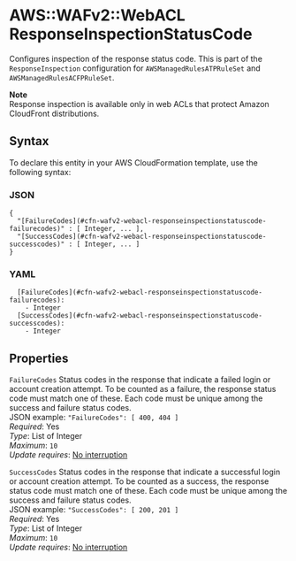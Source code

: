 # AWS::WAFv2::WebACL ResponseInspectionStatusCode<a name="aws-properties-wafv2-webacl-responseinspectionstatuscode"></a>

Configures inspection of the response status code\. This is part of the `ResponseInspection` configuration for `AWSManagedRulesATPRuleSet` and `AWSManagedRulesACFPRuleSet`\. 

**Note**  
Response inspection is available only in web ACLs that protect Amazon CloudFront distributions\.

## Syntax<a name="aws-properties-wafv2-webacl-responseinspectionstatuscode-syntax"></a>

To declare this entity in your AWS CloudFormation template, use the following syntax:

### JSON<a name="aws-properties-wafv2-webacl-responseinspectionstatuscode-syntax.json"></a>

```
{
  "[FailureCodes](#cfn-wafv2-webacl-responseinspectionstatuscode-failurecodes)" : [ Integer, ... ],
  "[SuccessCodes](#cfn-wafv2-webacl-responseinspectionstatuscode-successcodes)" : [ Integer, ... ]
}
```

### YAML<a name="aws-properties-wafv2-webacl-responseinspectionstatuscode-syntax.yaml"></a>

```
  [FailureCodes](#cfn-wafv2-webacl-responseinspectionstatuscode-failurecodes): 
    - Integer
  [SuccessCodes](#cfn-wafv2-webacl-responseinspectionstatuscode-successcodes): 
    - Integer
```

## Properties<a name="aws-properties-wafv2-webacl-responseinspectionstatuscode-properties"></a>

`FailureCodes`  <a name="cfn-wafv2-webacl-responseinspectionstatuscode-failurecodes"></a>
Status codes in the response that indicate a failed login or account creation attempt\. To be counted as a failure, the response status code must match one of these\. Each code must be unique among the success and failure status codes\.   
JSON example: `"FailureCodes": [ 400, 404 ]`   
*Required*: Yes  
*Type*: List of Integer  
*Maximum*: `10`  
*Update requires*: [No interruption](https://docs.aws.amazon.com/AWSCloudFormation/latest/UserGuide/using-cfn-updating-stacks-update-behaviors.html#update-no-interrupt)

`SuccessCodes`  <a name="cfn-wafv2-webacl-responseinspectionstatuscode-successcodes"></a>
Status codes in the response that indicate a successful login or account creation attempt\. To be counted as a success, the response status code must match one of these\. Each code must be unique among the success and failure status codes\.   
JSON example: `"SuccessCodes": [ 200, 201 ]`   
*Required*: Yes  
*Type*: List of Integer  
*Maximum*: `10`  
*Update requires*: [No interruption](https://docs.aws.amazon.com/AWSCloudFormation/latest/UserGuide/using-cfn-updating-stacks-update-behaviors.html#update-no-interrupt)
